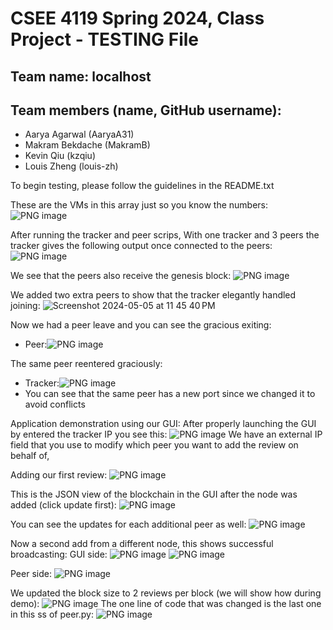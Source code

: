 # CSEE 4119 Spring 2024, Class Project - TESTING File
## Team name: localhost
## Team members (name, GitHub username):
- Aarya Agarwal (AaryaA31)
- Makram Bekdache (MakramB)
- Kevin Qiu (kzqiu)
- Louis Zheng (louis-zh)

To begin testing, please follow the guidelines in the README.txt

These are the VMs in this array just so you know the numbers:
![PNG image](https://github.com/csee4119-spring-2024/project-localhost/assets/100621994/3e12ed7e-1fb2-4df6-a0d2-8b3d17a87509)


After running the tracker and peer scrips,
With one tracker and 3 peers the tracker gives the following output once connected to the peers:
![PNG image](https://github.com/csee4119-spring-2024/project-localhost/assets/100621994/2ae17dbd-2954-4beb-9a5a-c222471607d0)

We see that the peers also receive the genesis block:
![PNG image](https://github.com/csee4119-spring-2024/project-localhost/assets/100621994/23295e65-f6c4-4bb6-be52-81c8a89c752b)

We added two extra peers to show that the tracker elegantly handled joining:
![Screenshot 2024-05-05 at 11 45 40 PM](https://github.com/csee4119-spring-2024/project-localhost/assets/100621994/ac863a91-ce39-4704-b0cf-2fb26572251a)

Now we had a peer leave and you can see the gracious exiting:
- Peer:![PNG image](https://github.com/csee4119-spring-2024/project-localhost/assets/100621994/6a8fccf2-e226-4c16-a5c7-8bf7b6c5d0d5)

The same peer reentered graciously:
- Tracker:![PNG image](https://github.com/csee4119-spring-2024/project-localhost/assets/100621994/e3f1d4a3-52c6-41f3-aa69-aca4779c3d49)
- You can see that the same peer has a new port since we changed it to avoid conflicts

Application demonstration using our GUI:
After properly launching the GUI by entered the tracker IP you see this:
![PNG image](https://github.com/csee4119-spring-2024/project-localhost/assets/100621994/9977fd61-0903-4a8e-87d2-eaedef2a6cc4)
We have an external IP field that you use to modify which peer you want to add the review on behalf of,

Adding our first review:
![PNG image](https://github.com/csee4119-spring-2024/project-localhost/assets/100621994/babb455c-0cb9-44db-93fe-4c53d4ad26e5)

This is the JSON view of the blockchain in the GUI after the node was added (click update first):
![PNG image](https://github.com/csee4119-spring-2024/project-localhost/assets/100621994/2784099d-96ca-4bab-875a-9c4d3bcb5253)

You can see the updates for each additional peer as well:
![PNG image](https://github.com/csee4119-spring-2024/project-localhost/assets/100621994/ac70f63c-6593-43e3-b97b-9eaab6927d51)

Now a second add from a different node, this shows successful broadcasting:
GUI side: ![PNG image](https://github.com/csee4119-spring-2024/project-localhost/assets/100621994/2b54821f-b874-474d-8411-95a2be7af5f1)
![PNG image](https://github.com/csee4119-spring-2024/project-localhost/assets/100621994/ea0d9a76-e4cb-4a82-93ec-61ffc0ee4889)

Peer side: 
![PNG image](https://github.com/csee4119-spring-2024/project-localhost/assets/100621994/679a413a-a94f-4ab0-b5f3-2a6e238c60d1)

We updated the block size to 2 reviews per block (we will show how during demo):
![PNG image](https://github.com/csee4119-spring-2024/project-localhost/assets/100621994/9dc631ed-f5f5-41bc-8c3e-d5070f68de69)
The one line of code that was changed is the last one in this ss of peer.py:
![PNG image](https://github.com/csee4119-spring-2024/project-localhost/assets/100621994/e8126d2b-84e8-488a-9ea3-a65c0a4bdb9f)






